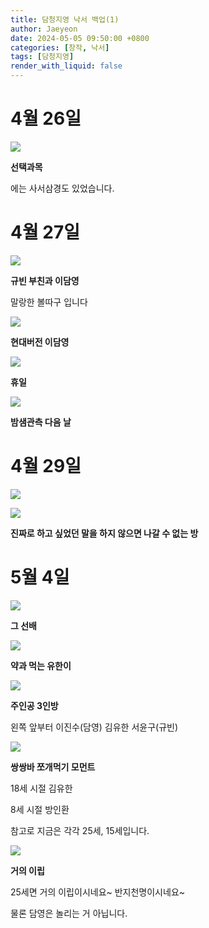 ```yaml
---
title: 담청지영 낙서 백업(1)
author: Jaeyeon
date: 2024-05-05 09:50:00 +0800
categories: [창작, 낙서]
tags: [담청지영]
render_with_liquid: false
---
```


# 4월 26일

![](https://peachtart2.s3.ap-northeast-1.amazonaws.com/tart/webpublic-4460099d-eef5-4404-bdc2-f393eb3b3761.png)

**선택과목**

에는 사서삼경도 있었습니다.

# 4월 27일

![](https://peachtart2.s3.ap-northeast-1.amazonaws.com/tart/webpublic-4e46538b-1841-46b8-9eb4-e1b32bb94101.png)

**규빈 부친과 이담영**

말랑한 볼따구 입니다

![](https://peachtart2.s3.ap-northeast-1.amazonaws.com/tart/webpublic-2fa182eb-150e-4bbb-a37b-7a2f641adc9c.png)

**현대버전 이담영**

![](https://peachtart2.s3.ap-northeast-1.amazonaws.com/tart/webpublic-d994b36b-6ab8-4b42-9e66-7aacec8f98e8.png)

**휴일**

![](https://peachtart2.s3.ap-northeast-1.amazonaws.com/tart/webpublic-bda57848-e5e6-4b8d-a5ed-beec2524dc97.png)

**밤샘관측 다음 날**

# 4월 29일

![](https://peachtart2.s3.ap-northeast-1.amazonaws.com/tart/webpublic-33689872-dfc4-437d-8ad0-c0fbeee165e9.png)

![](https://peachtart2.s3.ap-northeast-1.amazonaws.com/tart/webpublic-c9a9576a-26f3-4121-b52e-8c7da99444f2.png)

**진짜로 하고 싶었던 말을 하지 않으면 나갈 수 없는 방**

# 5월 4일

![](https://peachtart2.s3.ap-northeast-1.amazonaws.com/tart/webpublic-82a643b0-419d-46df-a341-56b65a0a84f8.png)

**그 선배**

![](https://peachtart2.s3.ap-northeast-1.amazonaws.com/tart/webpublic-f698f2a6-0ba6-4cc9-ab99-c3118a15de29.png)

**약과 먹는 유한이** 

![](https://peachtart2.s3.ap-northeast-1.amazonaws.com/tart/webpublic-c1dd285d-e818-424e-9b11-d64de502e83b.png)

**주인공 3인방**

왼쪽 앞부터 이진수(담영) 김유한 서윤구(규빈)

![](https://peachtart2.s3.ap-northeast-1.amazonaws.com/tart/thumbnail-996d75c0-a13f-4694-ab0f-0dcc74d0f061.webp)

**쌍쌍바 쪼개먹기 모먼트**

18세 시절 김유한

8세 시절 방인환

참고로 지금은 각각 25세, 15세입니다.

![](https://peachtart2.s3.ap-northeast-1.amazonaws.com/tart/thumbnail-131a007b-15bd-42fc-9714-561778d334e2.webp)

**거의 이립**

25세면 거의 이립이시네요~
반지천명이시네요~

물론 담영은 놀리는 거 아닙니다.